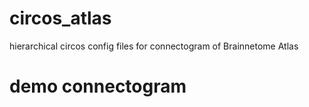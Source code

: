 # circos_atlas
hierarchical circos config files for connectogram of Brainnetome Atlas

# demo connectogram

